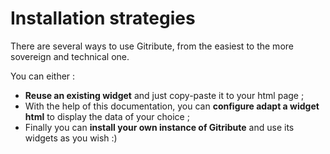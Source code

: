 
# Installation strategies

There are several ways to use Gitribute, from the easiest to the more sovereign and technical one.

You can either :

- **Reuse an existing widget** and just copy-paste it to your html page ; 
- With the help of this documentation, you can **configure adapt a widget html** to display the data of your choice ;
- Finally you can **install your own instance of Gitribute** and use its widgets as you wish :)
